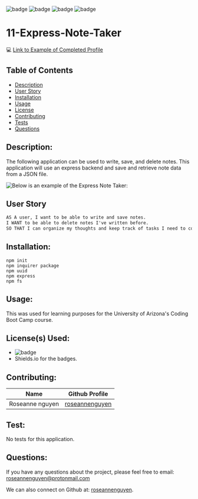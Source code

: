 ![badge](https://img.shields.io/github/last-commit/roseannenguyen/11-Express-Note-Taker) ![badge](https://img.shields.io/badge/license-MIT-informational) ![badge](https://img.shields.io/github/languages/top/roseannenguyen/11-Express-Note-Taker)  ![badge](https://img.shields.io/github/languages/count/roseannenguyen/11-Express-Note-Taker)

# 11-Express-Note-Taker
:computer: [Link to Example of Completed Profile](https://htmlpreview.github.io/?https://github.com/roseannenguyen/10-Team-Profile-Generator/blob/main/output/teamExample.html)

## Table of Contents

- [Description](#description)
- [User Story](#userstory)
- [Installation](#installation)
- [Usage](#usage)
- [License](#license)
- [Contributing](#contributing)
- [Tests](#tests)
- [Questions](#questions)

## Description:

The following application can be used to write, save, and delete notes. This application will use an express backend and save and retrieve note data from a JSON file. 

![Below is an example of the Express Note Taker:](./assets/note.gif)

<a name="userstory"></a>

## User Story

```md
AS A user, I want to be able to write and save notes.
I WANT to be able to delete notes I've written before.
SO THAT I can organize my thoughts and keep track of tasks I need to complete.
```

## Installation:

```text
npm init
npm inquirer package
npm uuid
npm express
npm fs
```

## Usage:

This was used for learning purposes for the University of Arizona's Coding Boot Camp course.

## License(s) Used:

- ![badge](https://img.shields.io/badge/license-MIT-informational)
- Shields.io for the badges.

## Contributing:

| Name            | Github Profile                                      |
| --------------- | --------------------------------------------------- |
| Roseanne nguyen | [roseannenguyen](https://github.com/roseannenguyen) |

## Test:

No tests for this application.

## Questions:

If you have any questions about the project, please feel free to email: roseannenguyen@protonmail.com

We can also connect on Github at: [roseannenguyen](https://github.com/roseannenguyen).
